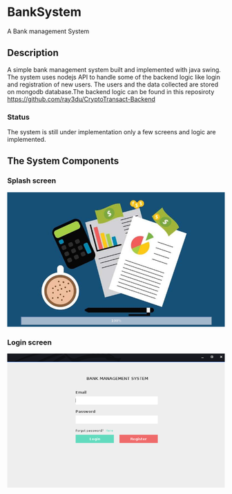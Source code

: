 # BankSystem
A Bank management System
## Description
A simple bank management system built and implemented with java swing. The system uses nodejs API to handle some of the backend logic like login and registration of new users. The users and the data collected are stored on mongodb database.The backend logic can be found in this reposiroty https://github.com/ray3du/CryptoTransact-Backend 
### Status
The system is still under implementation only a few screens and logic are implemented.
## The System Components
### Splash screen
![alt "splash screen"](https://raw.githubusercontent.com/ray3du/BankSystem/main/public/README/splashscreen.png)
### Login screen
![alt "login screen"](https://raw.githubusercontent.com/ray3du/BankSystem/main/public/README/loginscreen.png)
